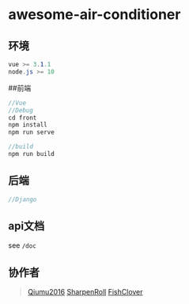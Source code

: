 # awesome-air-conditioner
## 环境

```c#
vue >= 3.1.1
node.js >= 10
```



##前端

```c++
//Vue
//Debug
cd front
npm install
npm run serve

//build
npm run build
```

## 后端

```c++
//Django

```

## api文档

see `/doc`

## 协作者

> [Qiumu2016](https://github.com/qiumu2016)
> [SharpenRoll](https://github.com/SharpenRoll)
> [FishClover](https://github.com/FishClover)
